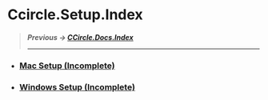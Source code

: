 # Ccircle.Setup.Index
> ##### Previous -> [CCircle.Docs.Index](../index.md)<hr>

* ### [Mac Setup (Incomplete)](mac/setup.md)
* ### [Windows Setup (Incomplete)](windows/setup.md)